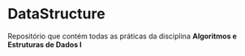 # DataStructure
Repositório que contém todas as práticas da disciplina **Algoritmos e Estruturas de Dados I**
